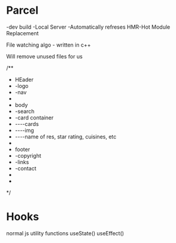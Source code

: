 # Parcel
-dev build
-Local Server
-Automatically refreses
HMR-Hot Module Replacement

File watching algo - written in c++

Will remove unused files for us 








/**
 * HEader
 * -logo
 * -nav
 * 
 * body
 * -search
 * -card container
 * ----cards
 * ----img
 * ----name of res, star rating, cuisines, etc
 *
 * footer
 * -copyright
 * -links
 * -contact
 * 
 * 
 */



 # Hooks 
 normal js utility functions
 useState()
 useEffect()